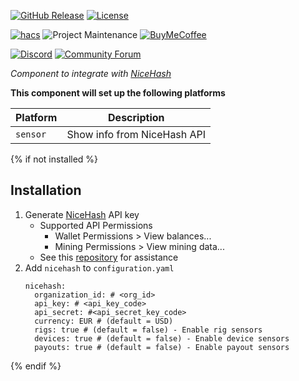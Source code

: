 [![GitHub Release][releases-shield]][releases]
[![License][license-shield]](LICENSE)

[![hacs][hacsbadge]](hacs)
![Project Maintenance][maintenance-shield]
[![BuyMeCoffee][buymecoffeebadge]][buymecoffee]

[![Discord][discord-shield]][discord]
[![Community Forum][forum-shield]][forum]

_Component to integrate with [NiceHash][nicehash]_

**This component will set up the following platforms**

| Platform | Description                 |
| -------- | --------------------------- |
| `sensor` | Show info from NiceHash API |

{% if not installed %}

## Installation

<!-- 1. Click install
1. In the HA UI go to "Configuration" -> "Integrations" click "+" and search for "NiceHash" -->

1. Generate [NiceHash][nicehash] API key
   - Supported API Permissions
     - Wallet Permissions > View balances...
     - Mining Permissions > View mining data...
   - See this [repository](https://github.com/nicehash/rest-clients-demo) for assistance
1. Add `nicehash` to `configuration.yaml`
   ```
   nicehash:
     organization_id: # <org_id>
     api_key: # <api_key_code>
     api_secret: #<api_secret_key_code>
     currency: EUR # (default = USD)
     rigs: true # (default = false) - Enable rig sensors
     devices: true # (default = false) - Enable device sensors
     payouts: true # (default = false) - Enable payout sensors
   ```

{% endif %}

<!-- ## Configuration is done in the UI -->

<!---->

[nicehash]: https://nicehash.com
[buymecoffee]: https://www.buymeacoffee.com/brianberg
[buymecoffeebadge]: https://img.shields.io/badge/buy%20me%20a%20coffee-donate-yellow.svg?style=for-the-badge
[commits-shield]: https://img.shields.io/github/commit-activity/y/brianberg/ha-nicehash.svg?style=for-the-badge
[commits]: https://github.com/brianberg/ha-nicehash/commits/master
[hacs]: https://github.com/custom-components/hacs
[hacsbadge]: https://img.shields.io/badge/HACS-Custom-orange.svg?style=for-the-badge
[discord]: https://discord.gg/Qa5fW2R
[discord-shield]: https://img.shields.io/discord/330944238910963714.svg?style=for-the-badge
[forum-shield]: https://img.shields.io/badge/community-forum-brightgreen.svg?style=for-the-badge
[forum]: https://community.home-assistant.io/
[license-shield]: https://img.shields.io/github/license/brianberg/ha-nicehash?style=for-the-badge
[maintenance-shield]: https://img.shields.io/badge/maintainer-Brian%20Berg%20%40brianberg-blue.svg?style=for-the-badge
[releases-shield]: https://img.shields.io/github/v/release/brianberg/ha-nicehash?style=for-the-badge
[releases]: https://github.com/brianberg/ha-nicehash/releases
